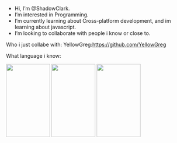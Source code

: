 - Hi, I’m @ShadowClark.
- I’m interested in Programming.
- I’m currently learning about Cross-platform development, and im learning about javascript.
- I’m looking to collaborate with people i know or close to.

Who i just collabe with: 
YellowGreg:https://github.com/YellowGreg




What language i know:

<img src="https://user-images.githubusercontent.com/116656099/199559935-bf2f82d9-a425-4b0d-ae58-a75cef15129e.svg" width=120 height=200> <img src="https://user-images.githubusercontent.com/116656099/199559918-bf1278cd-4de2-4a66-9b4c-3ba470ed46cb.svg" width=120 height=200>
<img src="https://user-images.githubusercontent.com/116656099/199559953-f7e643a3-6f43-49f2-9cc1-c1117018c482.svg" width=120 height=200>
